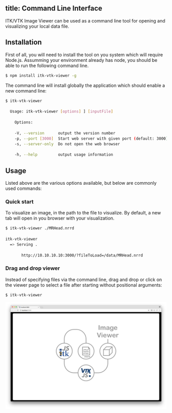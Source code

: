 title: Command Line Interface
---

ITK/VTK Image Viewer can be used as a command line tool for opening and visualizing your local data file.

## Installation

First of all, you will need to install the tool on you system which will require Node.js.
Assumming your environment already has node, you should be able to run the following command line.

```sh
$ npm install itk-vtk-viewer -g
```

The command line will install globally the application which should enable a new command line:

```sh
$ itk-vtk-viewer

  Usage: itk-vtk-viewer [options] ] [inputFile]

    Options:

    -V, --version      output the version number
    -p, --port [3000]  Start web server with given port (default: 3000)
    -s, --server-only  Do not open the web browser

    -h, --help         output usage information
```

## Usage

Listed above are the various options available, but below are commonly used commands:


### Quick start

To visualize an image, in the path to the file to visualize. By default, a new
tab will open in you browser with your visualization.

```sh
$ itk-vtk-viewer ./MRHead.nrrd

itk-vtk-viewer
  => Serving .

       http://10.10.10.10:3000/?fileToLoad=/data/MRHead.nrrd
```

### Drag and drop viewer

Instead of specifying files via the command line, drag and drop or click on
the viewer page to select a file after starting without positional arguments:

```sh
$ itk-vtk-viewer
```

![ItkVtkViewer](./viewer.jpg)
